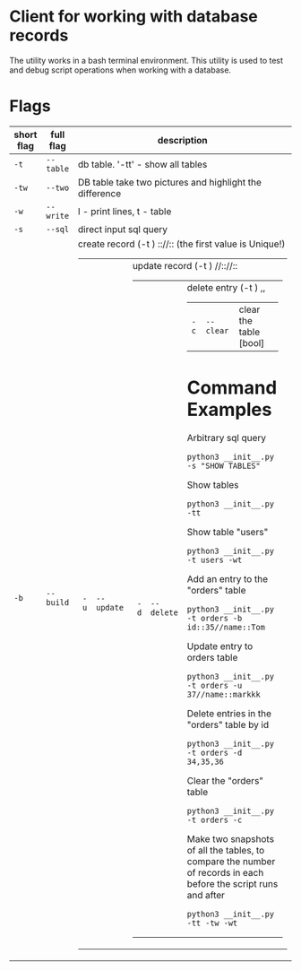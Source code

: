 # Client for working with database records

The utility works in a bash terminal environment. This utility is used to test and debug script operations when working with a database.

# Flags

| short flag | full flag  | description                                                                        |
| ----       | ----       | ----                                                                               |
| `-t`       | `--table`  | db table. '-tt' - show all tables                                                  |
| `-tw`      | `--two`    | DB table take two pictures and highlight the difference                            |
| `-w`       | `--write`  | l - print lines, t - table                                                         |
| `-s`       | `--sql`    | direct input sql query                                                             |
| `-b`       | `--build`  | create record (-t <table>) <col>::<val>//<col>::<val> (the first value is Unique!) |
| `-u`       | `--update` | update record (-t <table>) <id>//<col>::<val>//<col>::<val>                        |
| `-d`       | `--delete` | delete entry (-t <table>) <id>,<id>,<id>                                           |
| `-c`       | `--clear`  | clear the table [bool]                                                             |

# Command Examples

Arbitrary sql query

    python3 __init__.py -s "SHOW TABLES"

Show tables

    python3 __init__.py -tt

Show table "users"

    python3 __init__.py -t users -wt

Add an entry to the "orders" table

    python3 __init__.py -t orders -b id::35//name::Tom

Update entry to orders table

    python3 __init__.py -t orders -u 37//name::markkk

Delete entries in the "orders" table by id

    python3 __init__.py -t orders -d 34,35,36

Clear the "orders" table

    python3 __init__.py -t orders -c

Make two snapshots of all the tables, to compare the number of records in each before the script runs and after

    python3 __init__.py -tt -tw -wt
